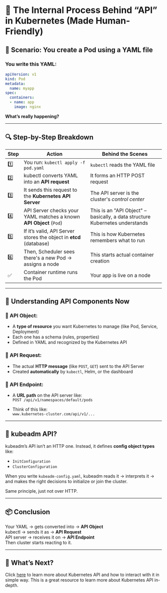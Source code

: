 # 🧠 The Internal Process Behind “API” in Kubernetes (Made Human-Friendly)

## 🚀 Scenario: You create a Pod using a YAML file

### You write this YAML:

```yaml
apiVersion: v1
kind: Pod
metadata:
  name: myapp
spec:
  containers:
  - name: app
    image: nginx
```

**What’s really happening?**

---

## 🔍 Step-by-Step Breakdown

| Step | Action | Behind the Scenes |
|------|--------|-------------------|
| 1️⃣ | You run: `kubectl apply -f pod.yaml` | `kubectl` reads the YAML file |
| 2️⃣ | kubectl converts YAML into an **API request** | It forms an HTTP POST request |
| 3️⃣ | It sends this request to the **Kubernetes API Server** | The API server is the cluster's *control center* |
| 4️⃣ | API Server checks your YAML matches a known **API Object** (`Pod`) | This is an "API Object" – basically, a data structure Kubernetes understands |
| 5️⃣ | If it’s valid, API Server stores the object in **etcd** (database) | This is how Kubernetes remembers what to run |
| 6️⃣ | Then, Scheduler sees there's a new Pod → assigns a node | This starts actual container creation |
| ✅ | Container runtime runs the Pod | Your app is live on a node |

---

## 🧩 Understanding API Components Now

### 🔹 API Object:
- A **type of resource** you want Kubernetes to manage (like Pod, Service, Deployment)
- Each one has a schema (rules, properties)
- Defined in YAML and recognized by the Kubernetes API

### 🔹 API Request:
- The actual **HTTP message** (like `POST`, `GET`) sent to the API Server
- Created **automatically** by `kubectl`, Helm, or the dashboard

### 🔹 API Endpoint:
- A **URL path** on the API server like:  
  `POST /api/v1/namespaces/default/pods`

- Think of this like:  
  `www.kubernetes-cluster.com/api/v1/...`

---

## 💬 kubeadm API?

kubeadm’s API isn’t an HTTP one. Instead, it defines **config object types** like:

- `InitConfiguration`
- `ClusterConfiguration`

When you write `kubeadm-config.yaml`, kubeadm reads it → interprets it → and makes the right decisions to initialize or join the cluster.

Same principle, just not over HTTP.

---

## 📦 Conclusion

Your YAML → gets converted into → **API Object**  
kubectl → sends it as → **API Request**  
API server → receives it on → **API Endpoint**  
Then cluster starts reacting to it.

---

## 🤔 What’s Next?

Click [here](kubernetes-api-guide.md) to learn more about Kubernetes API and how to interact with it in simple way. This is a great resource to learn more about Kubernetes API in-depth.
